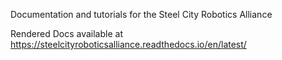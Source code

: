 
Documentation and tutorials for the Steel City Robotics Alliance

Rendered Docs available at https://steelcityroboticsalliance.readthedocs.io/en/latest/
